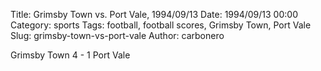 Title: Grimsby Town vs. Port Vale, 1994/09/13
Date: 1994/09/13 00:00
Category: sports
Tags: football, football scores, Grimsby Town, Port Vale
Slug: grimsby-town-vs-port-vale
Author: carbonero


Grimsby Town 4 - 1 Port Vale
